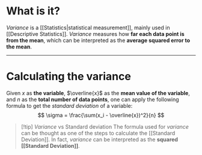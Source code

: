 # What is it?

*Variance* is a [[Statistics|statistical measurement]], mainly used in [[Descriptive Statistics]]. *Variance* measures how **far each data point is from the mean**, which can be interpreted as the **average squared error to the mean**.
___
# Calculating the variance

Given $x$ as **the variable**, $\overline{x}$ as the **mean value of the variable**, and $n$ as the **total number of data points**, one can apply the following formula to get the *standard deviation* of a variable:
$$
\sigma = \frac{\sum(x_i - \overline{x})^2}{n}
$$
>[!tip] *Variance* vs Standard deviation
>The formula used for *variance* can be thought as one of the steps to calculate the [[Standard Deviation]]. In fact, *variance* can be interpreted as the **squared [[Standard Deviation]]**.

